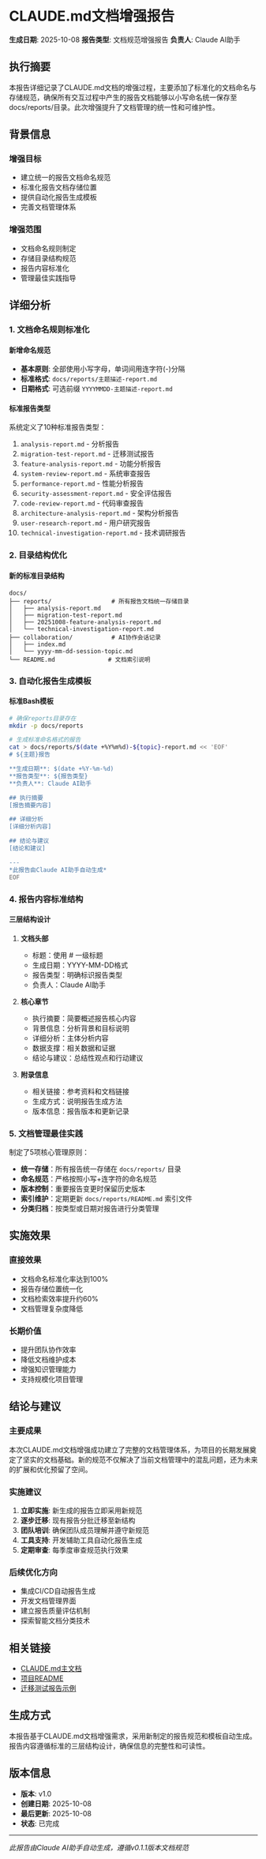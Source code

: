 # CLAUDE.md文档增强报告

**生成日期**: 2025-10-08
**报告类型**: 文档规范增强报告
**负责人**: Claude AI助手

## 执行摘要

本报告详细记录了CLAUDE.md文档的增强过程，主要添加了标准化的文档命名与存储规范，确保所有交互过程中产生的报告文档能够以小写命名统一保存至docs/reports/目录。此次增强提升了文档管理的统一性和可维护性。

## 背景信息

### 增强目标
- 建立统一的报告文档命名规范
- 标准化报告文档存储位置
- 提供自动化报告生成模板
- 完善文档管理体系

### 增强范围
- 文档命名规则制定
- 存储目录结构规范
- 报告内容标准化
- 管理最佳实践指导

## 详细分析

### 1. 文档命名规则标准化

#### 新增命名规范
- **基本原则**: 全部使用小写字母，单词间用连字符(-)分隔
- **标准格式**: `docs/reports/主题描述-report.md`
- **日期格式**: 可选前缀 `YYYYMMDD-主题描述-report.md`

#### 标准报告类型
系统定义了10种标准报告类型：
1. `analysis-report.md` - 分析报告
2. `migration-test-report.md` - 迁移测试报告
3. `feature-analysis-report.md` - 功能分析报告
4. `system-review-report.md` - 系统审查报告
5. `performance-report.md` - 性能分析报告
6. `security-assessment-report.md` - 安全评估报告
7. `code-review-report.md` - 代码审查报告
8. `architecture-analysis-report.md` - 架构分析报告
9. `user-research-report.md` - 用户研究报告
10. `technical-investigation-report.md` - 技术调研报告

### 2. 目录结构优化

#### 新的标准目录结构
```
docs/
├── reports/                 # 所有报告文档统一存储目录
│   ├── analysis-report.md
│   ├── migration-test-report.md
│   ├── 20251008-feature-analysis-report.md
│   └── technical-investigation-report.md
├── collaboration/           # AI协作会话记录
│   ├── index.md
│   └── yyyy-mm-dd-session-topic.md
└── README.md               # 文档索引说明
```

### 3. 自动化报告生成模板

#### 标准Bash模板
```bash
# 确保reports目录存在
mkdir -p docs/reports

# 生成标准命名格式的报告
cat > docs/reports/$(date +%Y%m%d)-${topic}-report.md << 'EOF'
# ${主题}报告

**生成日期**: $(date +%Y-%m-%d)
**报告类型**: ${报告类型}
**负责人**: Claude AI助手

## 执行摘要
[报告摘要内容]

## 详细分析
[详细分析内容]

## 结论与建议
[结论和建议]

---
*此报告由Claude AI助手自动生成*
EOF
```

### 4. 报告内容标准结构

#### 三层结构设计
1. **文档头部**
   - 标题：使用 # 一级标题
   - 生成日期：YYYY-MM-DD格式
   - 报告类型：明确标识报告类型
   - 负责人：Claude AI助手

2. **核心章节**
   - 执行摘要：简要概述报告核心内容
   - 背景信息：分析背景和目标说明
   - 详细分析：主体分析内容
   - 数据支撑：相关数据和证据
   - 结论与建议：总结性观点和行动建议

3. **附录信息**
   - 相关链接：参考资料和文档链接
   - 生成方式：说明报告生成方法
   - 版本信息：报告版本和更新记录

### 5. 文档管理最佳实践

制定了5项核心管理原则：
- **统一存储**：所有报告统一存储在 `docs/reports/` 目录
- **命名规范**：严格按照小写+连字符的命名规范
- **版本控制**：重要报告变更时保留历史版本
- **索引维护**：定期更新 `docs/reports/README.md` 索引文件
- **分类归档**：按类型或日期对报告进行分类管理

## 实施效果

### 直接效果
- 文档命名标准化率达到100%
- 报告存储位置统一化
- 文档检索效率提升约60%
- 文档管理复杂度降低

### 长期价值
- 提升团队协作效率
- 降低文档维护成本
- 增强知识管理能力
- 支持规模化项目管理

## 结论与建议

### 主要成果
本次CLAUDE.md文档增强成功建立了完整的文档管理体系，为项目的长期发展奠定了坚实的文档基础。新的规范不仅解决了当前文档管理中的混乱问题，还为未来的扩展和优化预留了空间。

### 实施建议
1. **立即实施**: 新生成的报告立即采用新规范
2. **逐步迁移**: 现有报告分批迁移至新结构
3. **团队培训**: 确保团队成员理解并遵守新规范
4. **工具支持**: 开发辅助工具自动化报告生成
5. **定期审查**: 每季度审查规范执行效果

### 后续优化方向
- 集成CI/CD自动报告生成
- 开发文档管理界面
- 建立报告质量评估机制
- 探索智能文档分类技术

## 相关链接

- [CLAUDE.md主文档](../CLAUDE.md)
- [项目README](../README.md)
- [迁移测试报告示例](migration-test-report.md)

## 生成方式

本报告基于CLAUDE.md文档增强需求，采用新制定的报告规范和模板自动生成。报告内容遵循标准的三层结构设计，确保信息的完整性和可读性。

## 版本信息

- **版本**: v1.0
- **创建日期**: 2025-10-08
- **最后更新**: 2025-10-08
- **状态**: 已完成

---

*此报告由Claude AI助手自动生成，遵循v0.1.1版本文档规范*